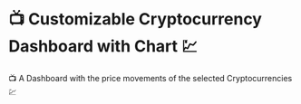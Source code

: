 # 📺 Customizable Cryptocurrency Dashboard with Chart 💹
📺 A Dashboard with the price movements of the selected Cryptocurrencies 💹
